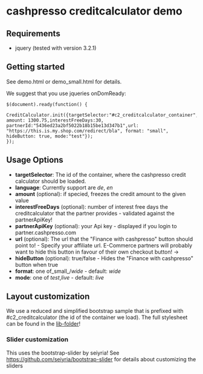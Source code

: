 # cashpresso creditcalculator demo

## Requirements

* jquery (tested with version 3.2.1)

## Getting started

See demo.html or demo_small.html for details.

We suggest that you use jqueries onDomReady:
~~~~
$(document).ready(function() {
  CreditCalculator.init({targetSelector:"#c2_creditcalculator_container",language:"de", amount: 1300.75,interestFreeDays:30, partnerId:"5436ed23a2bf5022b18b15be13d347b1",url: "https://this.is.my.shop.com/redirect/bla", format: "small", hideButton: true, mode:"test"});
});
~~~~

## Usage Options

* **targetSelector**: The id of the container, where the cashpresso credit calculator should be loaded.
* **language**: Currently support are _de_, _en_
* **amount** (optional): if specied, freezes the credit amount to the given value
* **interestFreeDays** (optional): number of interest free days the creditcalculator that the partner provides - validated against the partnerApiKey!
* **partnerApiKey** (optional): your Api key - displayed if you login to partner.cashpresso.com
* **url** (optional): The url that the "Finance with cashpresso" button should point to! - Specify your affiliate url. E-Commerce partners will probably want to hide this button in favour of their own checkout button! ->
* **hideButton** (optional): true/false - Hides the "Finance with cashpresso" button when true
* **format**: one of_small_/_wide_ - default: _wide_
* **mode**: one of _test_,_live_ - default: _live_

## Layout customization
We use a reduced and simplified bootstrap sample that is prefixed with #c2_creditcalculator (the id of the container we load). The full stylesheet can be found in the [lib-folder](./lib/cashpresso-styles.css)!

### Slider customization
This uses the bootstrap-slider by seiyria!
See https://github.com/seiyria/bootstrap-slider for details about customizing the sliders
